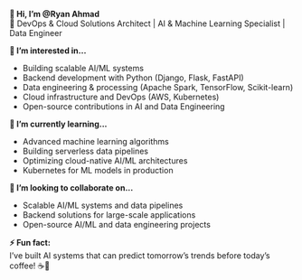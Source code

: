 **👋 Hi, I’m @Ryan Ahmad**  
🚀 DevOps & Cloud Solutions Architect | AI & Machine Learning Specialist | Data Engineer  

**👀 I’m interested in...**  
- Building scalable AI/ML systems  
- Backend development with Python (Django, Flask, FastAPI)  
- Data engineering & processing (Apache Spark, TensorFlow, Scikit-learn)  
- Cloud infrastructure and DevOps (AWS, Kubernetes)  
- Open-source contributions in AI and Data Engineering  

**🌱 I’m currently learning...**  
- Advanced machine learning algorithms  
- Building serverless data pipelines  
- Optimizing cloud-native AI/ML architectures  
- Kubernetes for ML models in production  

**💞️ I’m looking to collaborate on...**  
- Scalable AI/ML systems and data pipelines  
- Backend solutions for large-scale applications  
- Open-source AI/ML and data engineering projects  

**⚡ Fun fact:**  
I’ve built AI systems that can predict tomorrow’s trends before today’s coffee! ☕🤖 
